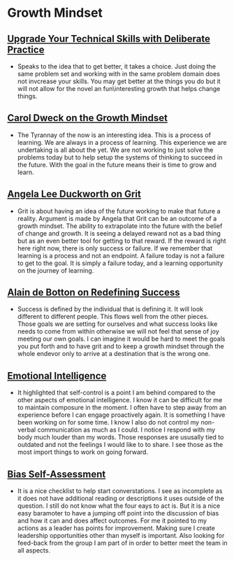 # Growth Mindset

## [Upgrade Your Technical Skills with Deliberate Practice](https://web.archive.org/web/20160616225417/http://www.happybearsoftware.com/upgrade-your-technical-skills-with-deliberate-practice)

- Speaks to the idea that to get better, it takes a choice. Just doing the same problem set and working with in the same problem domain does not invcrease your skills. You may get better at the things you do but it will not allow for the novel an fun\interesting growth that helps change things.

## [Carol Dweck on the Growth Mindset](https://www.ted.com/talks/carol_dweck_the_power_of_believing_that_you_can_improve?language=en)

- The Tyrannay of the now is an interesting idea. This is a process of learning. We are always in a process of learning. This experience we are undertaking is all about the yet. We are not working to just solve the problems today but to help setup the systems of thinking to succeed in the future. With the goal in the future means their is time to grow and learn.

## [Angela Lee Duckworth on Grit](https://www.ted.com/talks/angela_lee_duckworth_grit_the_power_of_passion_and_perseverance)

- Grit is about having an idea of the future working to make that future a reality. Argument is made by Angela that Grit can be an outcome of a growth mindset. The ability to extrapolate into the future with the belief of change and growth. It is seeing a delayed reward not as a bad thing but as an even better tool for getting to that reward. If the reward is right here right now, there is only success or failure. If we remember that learning is a process and not an endpoint. A failure today is not a failure to get to the goal. It is simply a failure today, and a learning opportunity on the journey of learning.

## [Alain de Botton on Redefining Success](https://www.ted.com/talks/alain_de_botton_a_kinder_gentler_philosophy_of_success)

- Success is defined by the individual that is defining it. It will look different to different people. This flows well from the other pieces. Those goals we are setting for ourselves and what success looks like needs to come from within otherwise we will not feel that sense of joy meeting our own goals. I can imagine it would be hard to meet the goals you put forth and to have grit and to keep a growth mindset through the whole endevor only to arrive at a destination that is the wrong one.

## [Emotional Intelligence](https://codefellows.github.io/common_curriculum/prep_work/emotional-intelligence-assessment.html)

- It highlighted that self-control is a point I am behind compared to the other aspects of emotional intelligence. I know it can be difficult for me to maintain composure in the moment. I often have to step away from an experience before I can engage proactively again. It is something I have been working on for some time. I know I also do not control my non-verbal communication as much as I could. I notice I respond with my body much louder than my words. Those responses are ususally tied to outdated and not the feelings I would like to to share. I see those as the most import things to work on going forward.

## [Bias Self-Assessment](https://codefellows.github.io/common_curriculum/prep_work/bias-assessment.html)

- It is a nice checklist to help start converstations. I see as incomplete as it does not have additional reading or descriptions it uses outside of the question. I still do not know what the four eays to act is. But it is a nice easy baramoter to have a jumping off point into the discussion of bias and how it can and does affect outcomes. For me it pointed to my actions as a leader has points for improvement. Making sure I create leadership opportunities other than myself is important. Also looking for feed-back from the group I am part of in order to better meet the team in all aspects.
